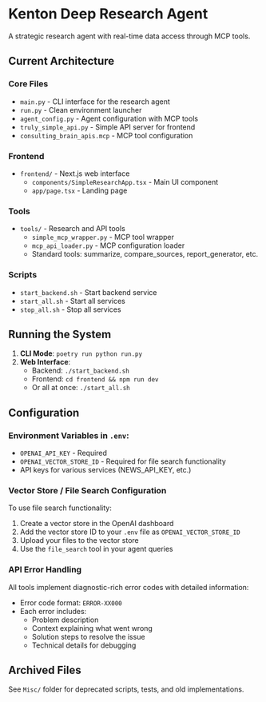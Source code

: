 # Kenton Deep Research Agent

A strategic research agent with real-time data access through MCP tools.

## Current Architecture

### Core Files
- `main.py` - CLI interface for the research agent
- `run.py` - Clean environment launcher
- `agent_config.py` - Agent configuration with MCP tools
- `truly_simple_api.py` - Simple API server for frontend
- `consulting_brain_apis.mcp` - MCP tool configuration

### Frontend
- `frontend/` - Next.js web interface
  - `components/SimpleResearchApp.tsx` - Main UI component
  - `app/page.tsx` - Landing page

### Tools
- `tools/` - Research and API tools
  - `simple_mcp_wrapper.py` - MCP tool wrapper
  - `mcp_api_loader.py` - MCP configuration loader
  - Standard tools: summarize, compare_sources, report_generator, etc.

### Scripts
- `start_backend.sh` - Start backend service
- `start_all.sh` - Start all services
- `stop_all.sh` - Stop all services

## Running the System

1. **CLI Mode**: `poetry run python run.py`
2. **Web Interface**: 
   - Backend: `./start_backend.sh`
   - Frontend: `cd frontend && npm run dev`
   - Or all at once: `./start_all.sh`

## Configuration

### Environment Variables in `.env`:
- `OPENAI_API_KEY` - Required
- `OPENAI_VECTOR_STORE_ID` - Required for file search functionality
- API keys for various services (NEWS_API_KEY, etc.)

### Vector Store / File Search Configuration
To use file search functionality:
1. Create a vector store in the OpenAI dashboard
2. Add the vector store ID to your `.env` file as `OPENAI_VECTOR_STORE_ID`
3. Upload your files to the vector store
4. Use the `file_search` tool in your agent queries

### API Error Handling
All tools implement diagnostic-rich error codes with detailed information:
- Error code format: `ERROR-XX000`
- Each error includes:
  - Problem description
  - Context explaining what went wrong
  - Solution steps to resolve the issue
  - Technical details for debugging

## Archived Files

See `Misc/` folder for deprecated scripts, tests, and old implementations.